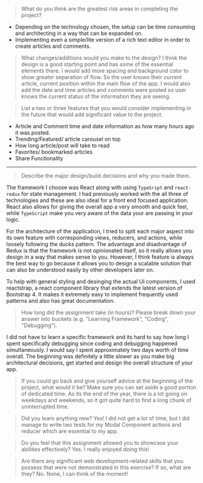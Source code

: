 > What do you think are the greatest risk areas in completing the project?
  - Depending on the technology chosen, the setup can be time consuming and architecting in a way that can be expanded on.
  - Implementing even a simple/lite version of a rich text editor in order to create articles and comments.

> What changes/additions would you make to the design?
  I think the design is a good starting point and has some of the essential elements there. I would add more spacing and background color to show greater separation of flow. So the user knows their current article, current position within the main flow of the app. I would also add the date and time articles and comments were posted so user knows the current status of the information they are seeing. 


> List a two or three features that you would consider implementing in the future that would add significant value to the project. 
  - Article and Comment time and date information as how many hours ago it was posted.
  - Trending/Featured/ article carousel on top
  - How long article/post will take to read
  - Favorites/ bookmarked articles
  - Share Functionality
---

> Describe the major design/build decisions and why you made them.

  The framework I choose was React along with using `TypeSript` and `react-redux` for state management. I had previously worked with the all three of technologies and these are also ideal for a front end focused application. React also allows for giving the overall app a very smooth and quick feel, while `TypeScript` make you very aware of the data your are passing in your logic. 

  For the architecture of the application, I tried to split each major aspect into its own feature with corresponding views, reducers, and actions, while loosely following the ducks pattern. The advantage and disadvantage of Redux is that the framework is not opinionated itself, so it really allows you design in a way that makes sense to you. However, I think feature is always the best way to go because it allows you to design a scalable solution that can also be understood easily by other developers later on. 

  To help with general styling and desinging the actual UI components, I used reactstrap, a react component library that extends the latest version of Bootstrap 4. It makes it extremely easy to implement frequently used patterns and also has great documentation.


> How long did the assignment take (in hours)? Please break down your answer into buckets (e.g. "Learning Framework", "Coding", "Debugging").

  I did not have to learn a specific framework and its hard to say how long I spent specifically debugging since coding and debugging happened simultaneously. I would say I spent approximately two days worth of time overall. The beginning was definitely a little slower as you make big architectural decisions, get started and design the overall structure of your app. 


> If you could go back and give yourself advice at the beginning of the project, what would it be?
  Make sure you can set aside a good portion of dedicated time. As its the end of the year, there is a lot going on weekdays and weekends, so it got quite hard to find a long chunk of uninterrupted time. 

> Did you learn anything new?
  Yes! I did not get a lot of time, but I did manage to write two tests for my Modal Component actions and reducer which are essential to my app.

> Do you feel that this assignment allowed you to showcase your abilities effectively?
  Yes. I really enjoyed doing this!

> Are there any significant web development-related skills that you possess that were not demonstrated in this exercise? If so, what are they?
  No. None, I can think of the moment!

